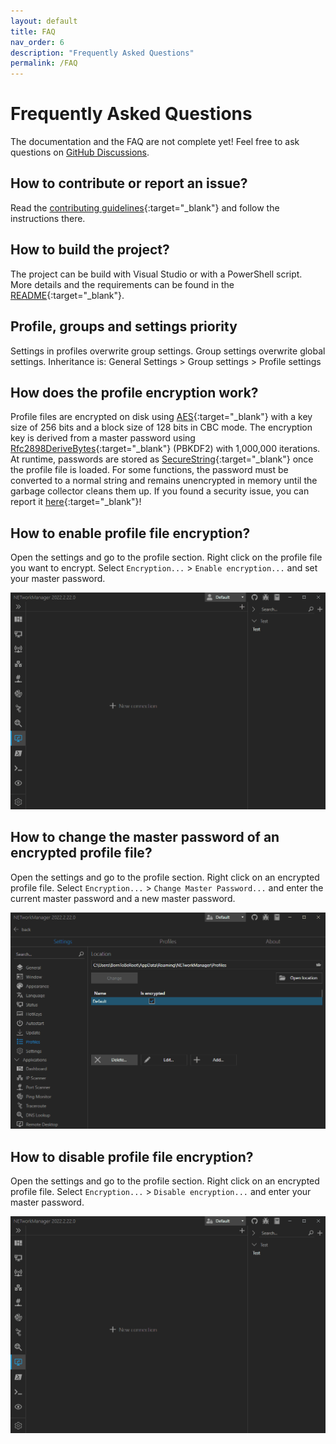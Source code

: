 ```yaml
---
layout: default
title: FAQ
nav_order: 6
description: "Frequently Asked Questions"
permalink: /FAQ
---
```


# Frequently Asked Questions
The documentation and the FAQ are not complete yet! Feel free to ask questions on [GitHub Discussions](https://github.com/BornToBeRoot/NETworkManager/discussions).

## How to contribute or report an issue?
Read the [contributing guidelines](https://github.com/BornToBeRoot/NETworkManager/blob/main/CONTRIBUTING.md){:target="_blank"} and follow the instructions there.

## How to build the project?
The project can be build with Visual Studio or with a PowerShell script. More details and the requirements can be found in the [README](https://github.com/BornToBeRoot/NETworkManager/blob/main/README.md#build){:target="_blank"}.

## Profile, groups and settings priority
Settings in profiles overwrite group settings. Group settings overwrite global settings.
Inheritance is: General Settings > Group settings > Profile settings

## How does the profile encryption work?
Profile files are encrypted on disk using [AES](https://docs.microsoft.com/de-de/dotnet/api/system.security.cryptography.aes?view=net-6.0){:target="_blank"} with a key size of 256 bits and a block size of 128 bits in CBC mode. The encryption key is derived from a master password using [Rfc2898DeriveBytes](https://docs.microsoft.com/en-US/dotnet/api/system.security.cryptography.rfc2898derivebytes?view=net-5.0){:target="_blank"} (PBKDF2) with 1,000,000 iterations. At runtime, passwords are stored as [SecureString](https://docs.microsoft.com/en-US/dotnet/api/system.security.securestring?view=net-5.0){:target="_blank"} once the profile file is loaded. For some functions, the password must be converted to a normal string and remains unencrypted in memory until the garbage collector cleans them up. If you found a security issue, you can report it [here](https://github.com/BornToBeRoot/NETworkManager/security/policy){:target="_blank"}!

## How to enable profile file encryption?
Open the settings and go to the profile section. Right click on the profile file you want to encrypt. Select `Encryption...` > `Enable encryption...` and set your master password.

![ProfileFile_EnableEncryption](ProfileFile_EnableEncryption.gif)

## How to change the master password of an encrypted profile file?
Open the settings and go to the profile section. Right click on an encrypted profile file. Select `Encryption...` > `Change Master Password...` and enter the current master password and a new master password.

![ProfileFile_EnableEncryption](ProfileFile_ChangeMasterPassword.gif)

## How to disable profile file encryption?
Open the settings and go to the profile section. Right click on an encrypted profile file. Select `Encryption...` > `Disable encryption...` and enter your master password.

![ProfileFile_DisableEncryption](ProfileFile_DisableEncryption.gif)
